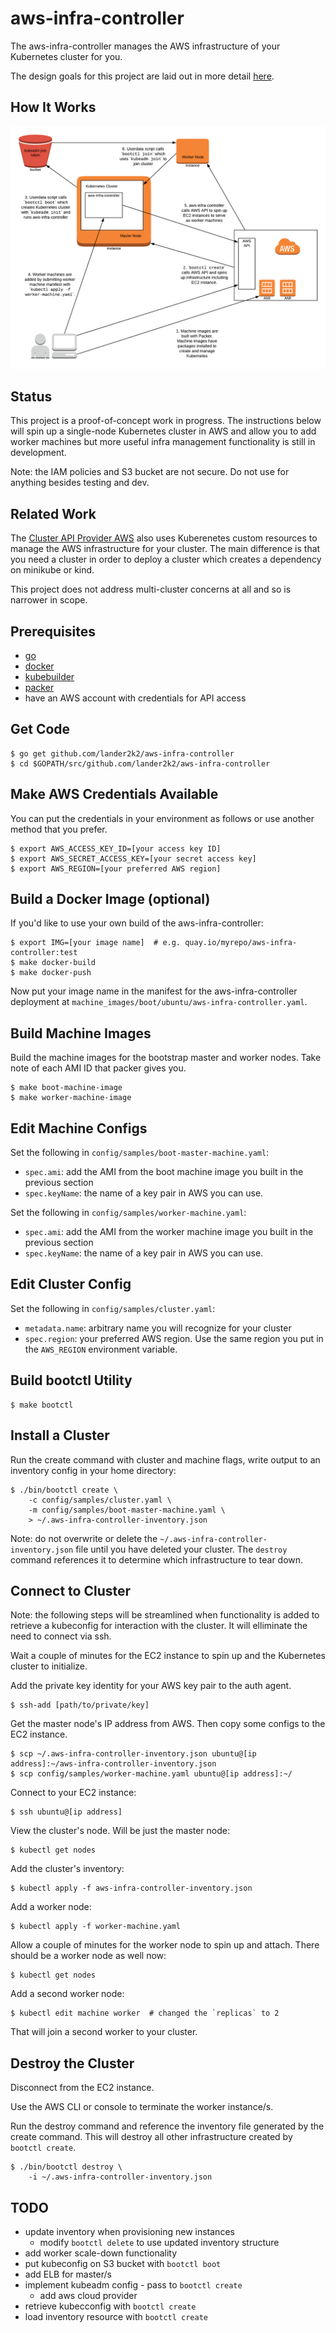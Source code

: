 # aws-infra-controller

The aws-infra-controller manages the AWS infrastructure of your Kubernetes cluster for you.

The design goals for this project are laid out in more detail [here](https://github.com/lander2k2/aws-infra-controller/blob/master/docs/design_goals.md).

## How It Works

![aws-infra-controller](docs/aws-infra-controller.png)

## Status

This project is a proof-of-concept work in progress.  The instructions below will spin up a single-node Kubernetes cluster in AWS and allow you to add worker machines but more useful infra management functionality is still in development.

Note: the IAM policies and S3 bucket are not secure.  Do not use for anything besides testing and dev.

## Related Work

The [Cluster API Provider AWS](https://github.com/kubernetes-sigs/cluster-api-provider-aws) also uses Kuberenetes custom resources to manage the AWS infrastructure for your cluster.  The main difference is that you need a cluster in order to deploy a cluster which creates a dependency on minikube or kind.

This project does not address multi-cluster concerns at all and so is narrower in scope.

## Prerequisites

* [go](https://golang.org/)
* [docker](https://docs.docker.com/install/)
* [kubebuilder](https://github.com/kubernetes-sigs/kubebuilder/releases)
* [packer](https://www.packer.io/)
* have an AWS account with credentials for API access

## Get Code

    $ go get github.com/lander2k2/aws-infra-controller
    $ cd $GOPATH/src/github.com/lander2k2/aws-infra-controller

## Make AWS Credentials Available

You can put the credentials in your environment as follows or use another method that you prefer.

    $ export AWS_ACCESS_KEY_ID=[your access key ID]
    $ export AWS_SECRET_ACCESS_KEY=[your secret access key]
    $ export AWS_REGION=[your preferred AWS region]

## Build a Docker Image (optional)

If you'd like to use your own build of the aws-infra-controller:

    $ export IMG=[your image name]  # e.g. quay.io/myrepo/aws-infra-controller:test
    $ make docker-build
    $ make docker-push

Now put your image name in the manifest for the aws-infra-controller deployment at `machine_images/boot/ubuntu/aws-infra-controller.yaml`.

## Build Machine Images

Build the machine images for the bootstrap master and worker nodes.  Take note of each AMI ID that packer gives you.

    $ make boot-machine-image
    $ make worker-machine-image

## Edit Machine Configs

Set the following in `config/samples/boot-master-machine.yaml`:

* `spec.ami`: add the AMI from the boot machine image you built in the previous section
* `spec.keyName`: the name of a key pair in AWS you can use.

Set the following in `config/samples/worker-machine.yaml`:

* `spec.ami`: add the AMI from the worker machine image you built in the previous section
* `spec.keyName`: the name of a key pair in AWS you can use.

## Edit Cluster Config

Set the following in `config/samples/cluster.yaml`:

* `metadata.name`: arbitrary name you will recognize for your cluster
* `spec.region`: your preferred AWS region.  Use the same region you put in the `AWS_REGION` environment variable.

## Build bootctl Utility

    $ make bootctl

## Install a Cluster

Run the create command with cluster and machine flags, write output to an inventory config in your home directory:

    $ ./bin/bootctl create \
        -c config/samples/cluster.yaml \
        -m config/samples/boot-master-machine.yaml \
        > ~/.aws-infra-controller-inventory.json

Note: do not overwrite or delete the `~/.aws-infra-controller-inventory.json` file until you have deleted your cluster.  The `destroy` command references it to determine which infrastructure to tear down.

## Connect to Cluster

Note: the following steps will be streamlined when functionality is added to retrieve a kubeconfig for interaction with the cluster.  It will elliminate the need to connect via ssh.

Wait a couple of minutes for the EC2 instance to spin up and the Kubernetes cluster to initialize.

Add the private key identity for your AWS key pair to the auth agent.

    $ ssh-add [path/to/private/key]

Get the master node's IP address from AWS.  Then copy some configs to the EC2 instance.

    $ scp ~/.aws-infra-controller-inventory.json ubuntu@[ip address]:~/aws-infra-controller-inventory.json
    $ scp config/samples/worker-machine.yaml ubuntu@[ip address]:~/

Connect to your EC2 instance:

    $ ssh ubuntu@[ip address]

View the cluster's node.  Will be just the master node:

    $ kubectl get nodes

Add the cluster's inventory:

    $ kubectl apply -f aws-infra-controller-inventory.json

Add a worker node:

    $ kubectl apply -f worker-machine.yaml

Allow a couple of minutes for the worker node to spin up and attach.  There should be a worker node as well now:

    $ kubectl get nodes

Add a second worker node:

    $ kubectl edit machine worker  # changed the `replicas` to 2

That will join a second worker to your cluster.

## Destroy the Cluster

Disconnect from the EC2 instance.

Use the AWS CLI or console to terminate the worker instance/s.

Run the destroy command and reference the inventory file generated by the create command.  This will destroy all other infrastructure created by `bootctl create`.

    $ ./bin/bootctl destroy \
        -i ~/.aws-infra-controller-inventory.json

## TODO
* update inventory when provisioning new instances
    - modify `bootctl delete` to use updated inventory structure
* add worker scale-down functionality
* put kubeconfig on S3 bucket with `bootctl boot`
* add ELB for master/s
* implement kubeadm config - pass to `bootctl create`
    - add aws cloud provider
* retrieve kubecconfig with `bootctl create`
* load inventory resource with `bootctl create`

